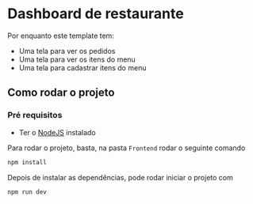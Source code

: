 # Dashboard de restaurante

Por enquanto este template tem:

- Uma tela para ver os pedidos
- Uma tela para ver os itens do menu
- Uma tela para cadastrar itens do menu

## Como rodar o projeto

### Pré requisitos
- Ter o [NodeJS](https://nodejs.org/en/download) instalado

Para rodar o projeto, basta, na pasta `Frontend` rodar o seguinte comando

```bash
npm install
```

Depois de instalar as dependências, pode rodar iniciar o projeto com
```bash
npm run dev
```